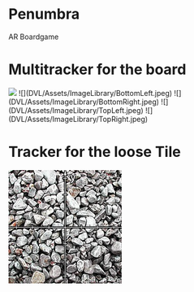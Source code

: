 # Penumbra
AR Boardgame

# Multitracker for the board
<img width="200" src=":/DVL/Assets/ImageLibrary/BottomLeft.jpeg"/>
![](DVL/Assets/ImageLibrary/BottomLeft.jpeg)
![](DVL/Assets/ImageLibrary/BottomRight.jpeg)
![](DVL/Assets/ImageLibrary/TopLeft.jpeg)
![](DVL/Assets/ImageLibrary/TopRight.jpeg)

# Tracker for the loose Tile
![](DVL/Assets/ImageLibrary/Tile.jpeg)
